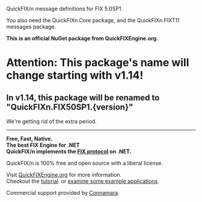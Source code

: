 QuickFIX/n message definitions for FIX 5.0SP1.

You also need the QuickFIXn.Core package, and the QuickFIXn.FIXT11 messages package.

**This is an official NuGet package from QuickFIXEngine.org.**

# Attention: This package's name will change starting with v1.14!

## In v1.14, this package will be renamed to "QuickFIXn.FIX50SP1.{version}"

We're getting rid of the extra period.

---

**Free, Fast, Native.**  
**The best FIX Engine for .NET**  
**QuickFIX/n implements the [FIX protocol](https://www.fixtrading.org/what-is-fix/) on .NET.**

QuickFIX/n is 100% free and open source with a liberal license.

Visit [QuickFIXEngine.org](http://quickfixengine.org) for more information.  
Checkout the [tutorial](https://quickfixengine.org/n/documentation/).
or [examine some example applications](https://quickfixengine.org/n/documentation/#section-example-applications).

Commercial support provided by [Connamara](https://www.connamara.com/).
